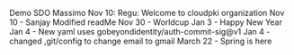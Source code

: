 Demo SDO Massimo
Nov 10: Regu: Welcome to cloudpki organization
Nov 10 - Sanjay Modified readMe
Nov 30 - Worldcup
Jan 3 - Happy New Year
Jan 4 - New yaml uses gobeyondidentity/auth-commit-sig@v1
Jan 4 - changed ,git/config to change email to gmail
March 22 - Spring is here
